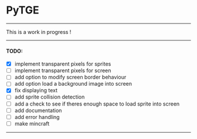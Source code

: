 # PyTGE 
---
This is a work in progress !

---
#### TODO:
- [x] implement transparent pixels for sprites
- [ ] implement transparent pixels for screen
- [ ] add option to modify screen border behaviour  
- [ ] add option load a background image into screen
- [x] fix displaying text
- [ ] add sprite collision detection
- [ ] add a check to see if theres enough space to load sprite into screen
- [ ] add documentation
- [ ] add error handling
- [ ] make mincraft

---